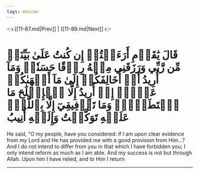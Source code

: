 ```yaml
---
tags: meccan
---
```


👈 [[11-87.md|Prev]] | [[11-89.md|Next]] 👉

# قَالَ يَٰقَوۡمِ أَرَءَيۡتُمۡ إِن كُنتُ عَلَىٰ بَيِّنَةٖ مِّن رَّبِّي وَرَزَقَنِي مِنۡهُ رِزۡقًا حَسَنٗاۚ وَمَآ أُرِيدُ أَنۡ أُخَالِفَكُمۡ إِلَىٰ مَآ أَنۡهَىٰكُمۡ عَنۡهُۚ إِنۡ أُرِيدُ إِلَّا ٱلۡإِصۡلَٰحَ مَا ٱسۡتَطَعۡتُۚ وَمَا تَوۡفِيقِيٓ إِلَّا بِٱللَّهِۚ عَلَيۡهِ تَوَكَّلۡتُ وَإِلَيۡهِ أُنِيبُ

He said, "O my people, have you considered: if I am upon clear evidence from my Lord and He has provided me with a good provision from Him...? And I do not intend to differ from you in that which I have forbidden you; I only intend reform as much as I am able. And my success is not but through Allah. Upon him I have relied, and to Him I return

---


